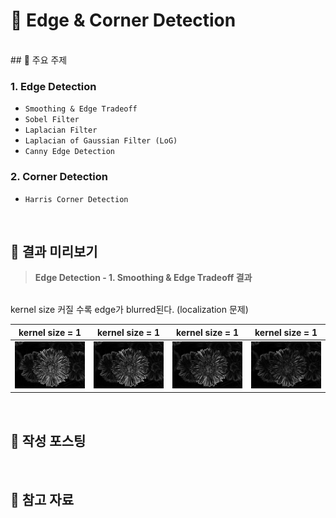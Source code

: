 # 📐 Edge & Corner Detection

<br>
## 📂 주요 주제

### 1. Edge Detection
- `Smoothing & Edge Tradeoff`
- `Sobel Filter`
- `Laplacian Filter`
- `Laplacian of Gaussian Filter (LoG)`
- `Canny Edge Detection`

### 2. Corner Detection 
- `Harris Corner Detection`

<br>

## 📌 결과 미리보기

> **Edge Detection - 1. Smoothing & Edge Tradeoff 결과**
<br>
kernel size 커질 수록 edge가 blurred된다. (localization 문제)

|kernel size = 1|kernel size = 1|kernel size = 1|kernel size = 1|
|:--:|:--:|:--:|:--:|
|![](images/edge_blur_ksize_1.png)|![](images/edge_blur_ksize_3.png)|![](images/edge_blur_ksize_5.png)|![](images/edge_blur_ksize_9.png)|


<br>

## 🔗 작성 포스팅


<br>

## 📖 참고 자료

